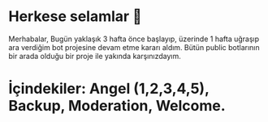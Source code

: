 # Herkese selamlar 👋

Merhabalar, Bugün yaklaşık 3 hafta önce başlayıp, üzerinde 1 hafta uğraşıp ara verdiğim bot projesine devam etme kararı aldım. Bütün public botlarının bir arada olduğu bir proje ile yakında karşınızdayım.

 # İçindekiler: Angel (1,2,3,4,5), Backup, Moderation, Welcome.
